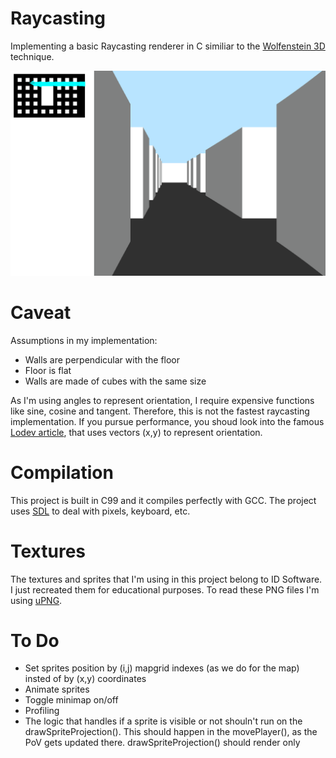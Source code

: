 # Raycasting
Implementing a basic Raycasting renderer in C similiar to the [Wolfenstein 3D](https://github.com/id-Software/wolf3d) technique. 

![Demo](./assets/demo.gif)

# Caveat
Assumptions in my implementation:

* Walls are perpendicular with the floor
* Floor is flat
* Walls are made of cubes with the same size

As I'm using angles to represent orientation, I require expensive functions like sine, cosine and tangent. Therefore, this is not the fastest raycasting implementation. If you pursue performance, you shoud look into the famous [Lodev article](lodev.org/cgtutor/raycasting.html), that uses vectors (x,y) to represent orientation.

# Compilation
This project is built in C99 and it compiles perfectly with GCC. The project uses [SDL](https://www.libsdl.org/) to deal with pixels, keyboard, etc.

# Textures
The textures and sprites that I'm using in this project belong to ID Software. I just recreated them for educational purposes. To read these PNG files I'm using [uPNG](https://github.com/elanthis/upng).

# To Do
* Set sprites position by (i,j) mapgrid indexes (as we do for the map) insted of by (x,y) coordinates
* Animate sprites
* Toggle minimap on/off
* Profiling
* The logic that handles if a sprite is visible or not shouln't run on the drawSpriteProjection(). This should happen in the movePlayer(), as the PoV gets updated there. drawSpriteProjection() should render only
